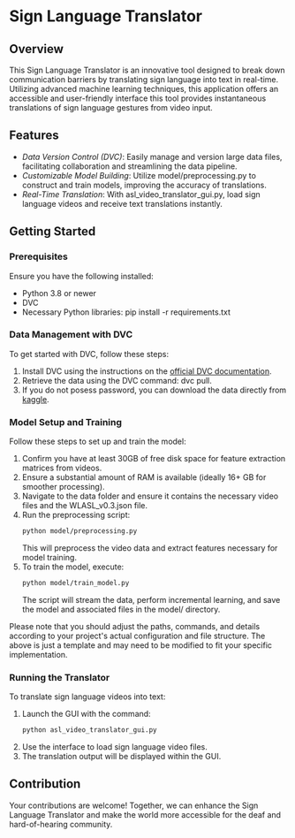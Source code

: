 # Sign Language Translator

## Overview
This Sign Language Translator is an innovative tool designed to break down communication barriers by translating sign language into text in real-time. Utilizing advanced machine learning techniques, this application offers an accessible and user-friendly interface this tool provides instantaneous translations of sign language gestures from video input.

## Features
- *Data Version Control (DVC)*: Easily manage and version large data files, facilitating collaboration and streamlining the data pipeline.
- *Customizable Model Building*: Utilize model/preprocessing.py to construct and train models, improving the accuracy of translations.
- *Real-Time Translation*: With asl_video_translator_gui.py, load sign language videos and receive text translations instantly.

## Getting Started

### Prerequisites
Ensure you have the following installed:
- Python 3.8 or newer
- DVC
- Necessary Python libraries: pip install -r requirements.txt

### Data Management with DVC
To get started with DVC, follow these steps:
1. Install DVC using the instructions on the [official DVC documentation](https://dvc.org/doc/install).
2. Retrieve the data using the DVC command: dvc pull.
3. If you do not posess password, you can download the data directly from [kaggle](https://www.kaggle.com/datasets/risangbaskoro/wlasl-processed).

### Model Setup and Training
Follow these steps to set up and train the model:
1. Confirm you have at least 30GB of free disk space for feature extraction matrices from videos.
2. Ensure a substantial amount of RAM is available (ideally 16+ GB for smoother processing).
3. Navigate to the data folder and ensure it contains the necessary video files and the WLASL_v0.3.json file.
4. Run the preprocessing script:
   ```bash
   python model/preprocessing.py
   ```
   This will preprocess the video data and extract features necessary for model training.
5. To train the model, execute:
   ```bash
   python model/train_model.py
   ```
   The script will stream the data, perform incremental learning, and save the model and associated files in the model/ directory.

Please note that you should adjust the paths, commands, and details according to your project's actual configuration and file structure. The above is just a template and may need to be modified to fit your specific implementation.

### Running the Translator
To translate sign language videos into text:
1. Launch the GUI with the command:
   ```bash
   python asl_video_translator_gui.py
   ```
3. Use the interface to load sign language video files.
4. The translation output will be displayed within the GUI.

## Contribution
Your contributions are welcome! Together, we can enhance the Sign Language Translator and make the world more accessible for the deaf and hard-of-hearing community.
